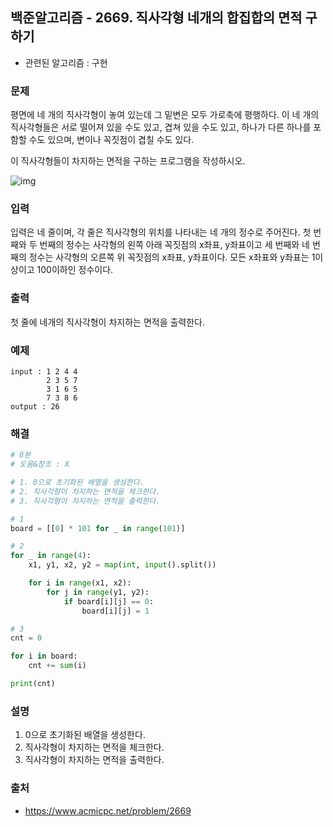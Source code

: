 ## 백준알고리즘 - 2669. 직사각형 네개의 합집합의 면적 구하기

- 관련된 알고리즘 : 구현

### 문제

평면에 네 개의 직사각형이 놓여 있는데 그 밑변은 모두 가로축에 평행하다. 이 네 개의 직사각형들은 서로 떨어져 있을 수도 있고, 겹쳐 있을 수도 있고, 하나가 다른 하나를 포함할 수도 있으며, 변이나 꼭짓점이 겹칠 수도 있다.

이 직사각형들이 차지하는 면적을 구하는 프로그램을 작성하시오.

![img](https://www.acmicpc.net/upload/images/8vR77Ew2O2PqvZ1lER716.png)

### 입력

입력은 네 줄이며, 각 줄은 직사각형의 위치를 나타내는 네 개의 정수로 주어진다. 첫 번째와 두 번째의 정수는 사각형의 왼쪽 아래 꼭짓점의 x좌표, y좌표이고 세 번째와 네 번째의 정수는 사각형의 오른쪽 위 꼭짓점의 x좌표, y좌표이다. 모든 x좌표와 y좌표는 1이상이고 100이하인 정수이다.

### 출력

첫 줄에 네개의 직사각형이 차지하는 면적을 출력한다.

### 예제

```
input : 1 2 4 4
        2 3 5 7
        3 1 6 5
        7 3 8 6
output : 26
```

### 해결

```python
# 8분
# 도움&참조 : X

# 1. 0으로 초기화된 배열을 생성한다.
# 2. 직사각형이 차지하는 면적을 체크한다.
# 3. 직사각형이 차지하는 면적을 출력한다.

# 1
board = [[0] * 101 for _ in range(101)]

# 2
for _ in range(4):
    x1, y1, x2, y2 = map(int, input().split())

    for i in range(x1, x2):
        for j in range(y1, y2):
            if board[i][j] == 0:
                board[i][j] = 1

# 3
cnt = 0

for i in board:
    cnt += sum(i)

print(cnt)
```

### 설명

1. 0으로 초기화된 배열을 생성한다.
2. 직사각형이 차지하는 면적을 체크한다.
3. 직사각형이 차지하는 면적을 출력한다.

### 출처

- https://www.acmicpc.net/problem/2669
